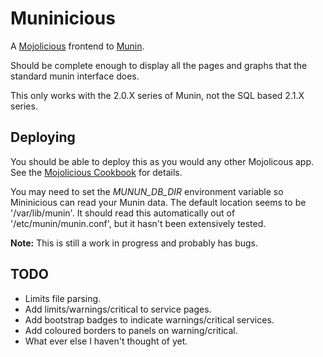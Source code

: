 # Muninicious

A [Mojolicious](http://mojolicio.us) frontend to [Munin](http://munin-monitoring.org/).

Should be complete enough to display all the pages and graphs that the standard munin interface does.

This only works with the 2.0.X series of Munin, not the SQL based 2.1.X series.

## Deploying
You should be able to deploy this as you would any other Mojolicous app.  See the [Mojolicious Cookbook](http://mojolicio.us/perldoc/Mojolicious/Guides/Cookbook) for details.

You may need to set the *MUNUN_DB_DIR* environment variable so Mininicious can read your Munin data.  The default location seems to be '/var/lib/munin'.  It should read this automatically out of '/etc/munin/munin.conf', but it hasn't been extensively tested.

**Note:** This is still a work in progress and probably has bugs.

## TODO
* Limits file parsing.
* Add limits/warnings/critical to service pages.
* Add bootstrap badges to indicate warnings/critical services.
* Add coloured borders to panels on warning/critical.
* What ever else I haven't thought of yet.
